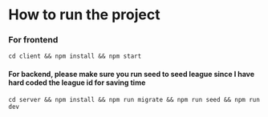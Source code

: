 ﻿# How to run the project

### For frontend


```
cd client && npm install && npm start
```

#### For backend, please make sure you run seed to seed league since I have hard coded the league id for saving time

```
cd server && npm install && npm run migrate && npm run seed && npm run dev
```

